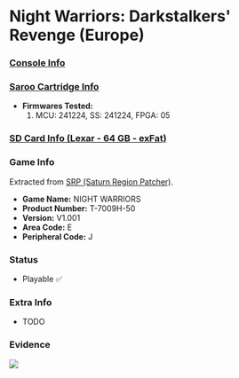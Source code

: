# Night Warriors: Darkstalkers' Revenge (Europe)

### [Console Info](../../../../../Info/Consoles/VA13/README.md)

### [Saroo Cartridge Info](../../../../../Info/Cartridges/GuangzhouSanStarOnlineShop/1.6/README.md)

- <b>Firmwares Tested:</b>
  1. MCU: 241224, SS: 241224, FPGA: 05

### [SD Card Info (Lexar - 64 GB - exFat)](../../../../../Info/SdCards/Lexar/64GB/exfat/README.md)

### Game Info

Extracted from [SRP (Saturn Region Patcher)](https://segaxtreme.net/resources/saturn-region-patcher.81/download).

- <b>Game Name:</b> NIGHT WARRIORS
- <b>Product Number:</b> T-7009H-50
- <b>Version:</b> V1.001
- <b>Area Code:</b> E
- <b>Peripheral Code:</b> J

### Status

- Playable :white_check_mark:

### Extra Info

- TODO

### Evidence

[![](https://img.youtube.com/vi/6kcHplHJT3g/0.jpg)](https://www.youtube.com/watch?v=6kcHplHJT3g)
